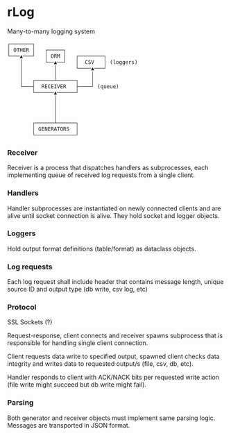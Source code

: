 # rLog

Many-to-many logging system

    ┌───────┐
    │ OTHER │   ┌─────┐
    └───▲───┘   │ ORM │   ┌────────┐
        │       └──▲──┘   │  CSV   │ (loggers)
        │          │      └────▲───┘
        │          │           │
        │   ┌──────┴──────┐    │
        └───┤  RECEIVER   ├────┘ (queue)
            └──────▲──────┘
                   │
                   │
                   │
                   │
            ┌──────┴──────┐
            │ GENERATORS  │
            └─────────────┘

### Receiver
Receiver is a process that dispatches handlers as subprocesses,
each implementing queue of received log requests from a single client.

### Handlers
Handler subprocesses are instantiated on newly connected clients and
are alive until socket connection is alive.
They hold socket and logger objects.

### Loggers
Hold output format definitions (table/format) as dataclass objects.

### Log requests
Each log request shall include header that contains message length,
unique source ID and output type (db write, csv log, etc)

### Protocol
SSL Sockets (?)

Request-response, client connects and receiver spawns subprocess that is
responsible for handling single client connection.

Client requests data write to specified output, spawned client checks
data integrity and writes data to requested output/s
(file, csv, db, etc).

Handler responds to client with ACK/NACK bits per requested write
action (file write might succeed but db write might fail).

### Parsing
Both generator and receiver objects must implement same parsing logic.
Messages are transported in JSON format.
